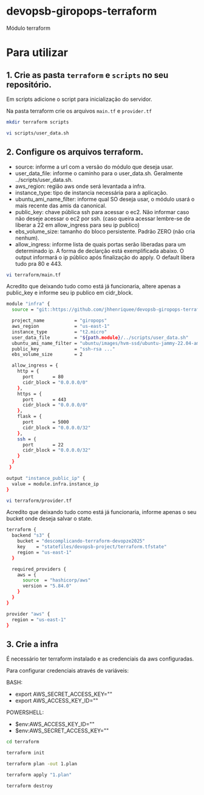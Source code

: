 # devopsb-giropops-terraform
Módulo terraform

# Para utilizar
## 1. Crie as pasta `terraform` e `scripts` no seu repositório.

Em scripts adicione o script para inicialização do servidor.

Na pasta terraform crie os arquivos `main.tf` e `provider.tf`

```bash
mkdir terraform scripts
```

```bash
vi scripts/user_data.sh
```

## 2. Configure os arquivos terraform. 


- source: informe a url com a versão do módulo que deseja usar.
- user_data_file: informe o caminho para o user_data.sh. Geralmente  ../scripts/user_data.sh.
- aws_region: região aws onde será levantada a infra.
- instance_type: tipo de instancia necessária para a aplicação.
- ubuntu_ami_name_filter: informe qual SO deseja usar, o módulo usará o mais recente das amis da canonical.
- public_key: chave pública ssh para acessar o ec2. Não informar caso não deseje acessar o ec2 por ssh. (caso queira acessar lembre-se de liberar a 22 em allow_ingress para seu ip publico)
- ebs_volume_size: tamanho do bloco persistente. Padrão ZERO (não cria nenhum).
- allow_ingress: informe lista de quais portas serão liberadas para um determinado ip. A forma de declarção está exemplificada abaixo.
O output informará o ip público após finalização do apply. O default libera tudo pra 80 e 443.

```bash
vi terraform/main.tf
```

Acredito que deixando tudo como está já funcionaria, altere apenas a public_key e informe seu ip publico em cidr_block.

```bash
module "infra" {
  source = "git::https://github.com/jhhenriquee/devopsb-giropops-terraform.git?ref=v2.2.0"

  project_name           = "giropops"
  aws_region             = "us-east-1"
  instance_type          = "t2.micro"
  user_data_file         = "${path.module}/../scripts/user_data.sh"
  ubuntu_ami_name_filter = "ubuntu/images/hvm-ssd/ubuntu-jammy-22.04-amd64-server-*"
  public_key             = "ssh-rsa ..."
  ebs_volume_size        = 2

  allow_ingress = {
    http = {
      port       = 80
      cidr_block = "0.0.0.0/0"
    },
    https = {
      port       = 443
      cidr_block = "0.0.0.0/0"
    },
    flask = {
      port       = 5000
      cidr_block = "0.0.0.0/32"
    },
    ssh = {
      port       = 22
      cidr_block = "0.0.0.0/32"
    }
  }
 }

output "instance_public_ip" {
  value = module.infra.instance_ip
}
```

```bash
vi terraform/provider.tf
```
Acredito que deixando tudo como está já funcionaria, informe apenas o seu bucket onde deseja salvar o state.
```bash
terraform {
  backend "s3" {
    bucket = "descomplicando-terraform-devopze2025"
    key    = "statefiles/devopsb-project/terraform.tfstate"
    region = "us-east-1"
  }

  required_providers {
    aws = {
      source  = "hashicorp/aws"
      version = "5.84.0"
    }
  }
}

provider "aws" {
  region = "us-east-1"
}
```

## 3. Crie a infra

É necessário ter terraform instalado e as credenciais da aws configuradas.

Para configurar credenciais através de variáveis:

BASH:
- export AWS_SECRET_ACCESS_KEY=""
- export AWS_ACCESS_KEY_ID=""

POWERSHELL:
- $env:AWS_ACCESS_KEY_ID=""
- $env:AWS_SECRET_ACCESS_KEY=""

```bash
cd terraform
```

```bash
terraform init
```

```bash
terraform plan -out 1.plan
```

```bash
terraform apply "1.plan"
```

```bash
terraform destroy
```